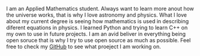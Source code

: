 I am an Applied Mathematics student. Always want to learn more anout how the universe works, that is why I love astronomy and physics. What I love about my current degree is seeing how mathematics is used in describing diferent equations in physics. I learned Python and trying to learn C++ on my own to use in future projects. I am an avid beliver in everything being open soruce that is why I try to use open source as much as possible. Feel free to check my [GitHub](https://github.com/ditmarhalla) to see what proeject I am working on.

